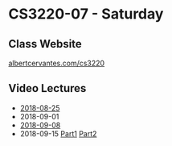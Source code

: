 # CS3220-07 - Saturday

## Class Website
[albertcervantes.com/cs3220](http://albertcervantes.com/cs3220)

## Video Lectures
- [2018-08-25](http://albertcervantes.com/cs3220/lectures/cs3220-2018-08-25-s.mp4)
- 2018-09-01
- [2018-09-08](http://albertcervantes.com/cs3220/lectures/cs3220-2018-09-08-s.mp4)
- 2018-09-15 [Part1](http://albertcervantes.com/cs3220/lectures/cs3220-2018-09-15-s-part1.mp4) [Part2](http://albertcervantes.com/cs3220/lectures/cs3220-2018-09-15-s-part2.mp4)
